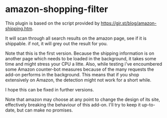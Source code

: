 # amazon-shopping-filter



This plugin is based on the script provided by https://gir.st/blog/amazon-shipping.htm.

It will scan through all search results on the amazon page, see if it is shippable. if not, it will grey out the result for you. 

Note that this is the first version. Because the shipping information is on another page which needs to be loaded in the background, it takes some time and might stress your CPU a litte.
Also, while testing i've encoumbered some Amazon counter-bot measures because of the many requests the add-on performs in the background. This means that if you shop extensively on Amazon, the detection might not work for a short while.

I hope this can be fixed in further versions.

Note that amazon may choose at any point to change the design of its site, effectively breaking the behaviour of this add-on. I'll try to keep it up-to-date, but can make no promises.
